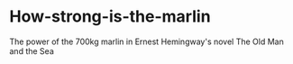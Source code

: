 # How-strong-is-the-marlin
The power of the 700kg marlin in Ernest Hemingway's novel The Old Man and the Sea
